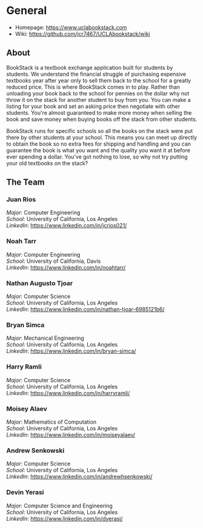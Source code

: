 # General
* Homepage: https://www.uclabookstack.com
* Wiki: https://github.com/jcr7467/UCLAbookstack/wiki

## About
BookStack is a textbook exchange application built for students by students. We understand the financial struggle of purchasing expensive textbooks year after year only to sell them back to the school for a greatly reduced price. This is where BookStack comes in to play. Rather than unloading your book back to the school for pennies on the dollar why not throw it on the stack for another student to buy from you. You can make a listing for your book and set an asking price then negotiate with other students. You're almost guaranteed to make more money when selling the book and save money when buying books off the stack from other students.

BookStack runs for specific schools so all the books on the stack were put there by other students at your school. This means you can meet up directly to obtain the book so no extra fees for shipping and handling and you can guarantee the book is what you want and the quality you want it at before ever spending a dollar. You've got nothing to lose, so why not try putting your old textbooks on the stack?
  
## The Team  
### Juan Rios  
*Major*: Computer Engineering  
*School*: University of California, Los Angeles  
*LinkedIn*: https://www.linkedin.com/in/jcrios021/  
  
### Noah Tarr
*Major*: Computer Engineering  
*School*: University of California, Davis  
*LinkedIn*: https://www.linkedin.com/in/noahtarr/
  
### Nathan Augusto Tjoar  
*Major*: Computer Science  
*School*: University of California, Los Angeles  
*LinkedIn*: https://www.linkedin.com/in/nathan-tjoar-6985121b6/
  
### Bryan Simca  
*Major*: Mechanical Engineering  
*School*: University of California, Los Angeles  
*LinkedIn*: https://www.linkedin.com/in/bryan-simca/  
  
### Harry Ramli  
*Major*: Computer Science    
*School*: University of California, Los Angeles  
*LinkedIn*: https://www.linkedin.com/in/harryramli/  
  
### Moisey Alaev  
*Major*: Mathematics of Computation  
*School*: University of California, Los Angeles  
*LinkedIn*: https://www.linkedin.com/in/moiseyalaev/  
  
### Andrew Senkowski  
*Major*: Computer Science  
*School*: University of California, Los Angeles  
*LinkedIn*: https://www.linkedin.com/in/andrewhsenkowski/  
  
### Devin Yerasi  
*Major*: Computer Science and Engineering  
*School*: University of California, Los Angeles  
*LinkedIn*: https://www.linkedin.com/in/dyerasi/  
